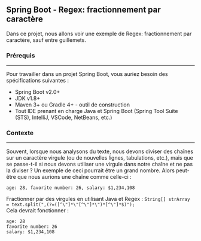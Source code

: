 ## Spring Boot - Regex: fractionnement par caractère
Dans ce projet, nous allons voir une exemple de Regex: fractionnement par caractère, sauf entre guillemets.

### Prérequis
---
Pour travailler dans un projet Spring Boot, vous auriez besoin des spécifications suivantes :<br/>
- Spring Boot v2.0+<br/>
- JDK v1.8+<br/>
- Maven 3+ ou Gradle 4+ - outil de construction<br/>
- Tout IDE prenant en charge Java et Spring Boot (Spring Tool Suite (STS), IntelliJ, VSCode, NetBeans, etc.)<br/>

### Contexte
---
Souvent, lorsque nous analysons du texte, nous devons diviser des chaînes sur un caractère virgule 
(ou de nouvelles lignes, tabulations, etc.), mais que se passe-t-il si nous devons utiliser une virgule 
dans notre chaîne et ne pas la diviser ? Un exemple de ceci pourrait être un grand nombre. Alors peut-être 
que nous aurions une chaîne comme celle-ci :
```
age: 28, favorite number: 26, salary: $1,234,108
```

Fractionner par des virgules en utilisant Java et Regex : `String[] strArray = text.split(",(?=([^\"]*\"[^\"]*\")*[^\"]*$)");`<br/>
Cela devrait fonctionner :
```
age: 28
favorite number: 26
salary: $1,234,108
```
